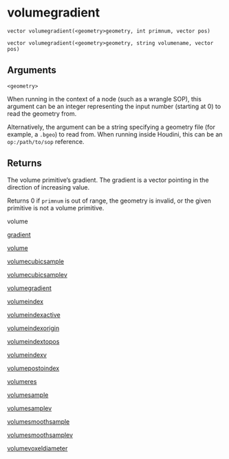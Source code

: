 # volumegradient

`vector volumegradient(<geometry>geometry, int primnum, vector pos)`

`vector volumegradient(<geometry>geometry, string volumename, vector pos)`

## Arguments

`<geometry>`

When running in the context of a node (such as a wrangle SOP), this argument can be an integer representing the input number (starting at 0) to read the geometry from.

Alternatively, the argument can be a string specifying a geometry file (for example, a `.bgeo`) to read from. When running inside Houdini, this can be an `op:/path/to/sop` reference.

## Returns

The volume primitive’s gradient. The gradient is a vector pointing in the direction of increasing value.

Returns 0 if `primnum` is out of range, the geometry is invalid, or the given primitive is not a volume primitive.

volume

[gradient](gradient.html)

[volume](volume.html)

[volumecubicsample](volumecubicsample.html)

[volumecubicsamplev](volumecubicsamplev.html)

[volumegradient](volumegradient.html)

[volumeindex](volumeindex.html)

[volumeindexactive](volumeindexactive.html)

[volumeindexorigin](volumeindexorigin.html)

[volumeindextopos](volumeindextopos.html)

[volumeindexv](volumeindexv.html)

[volumepostoindex](volumepostoindex.html)

[volumeres](volumeres.html)

[volumesample](volumesample.html)

[volumesamplev](volumesamplev.html)

[volumesmoothsample](volumesmoothsample.html)

[volumesmoothsamplev](volumesmoothsamplev.html)

[volumevoxeldiameter](volumevoxeldiameter.html)
